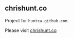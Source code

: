 chrishunt.co
------------
Project for `huntca.github.com`.

Please visit [chrishunt.co](http://chrishunt.co)
